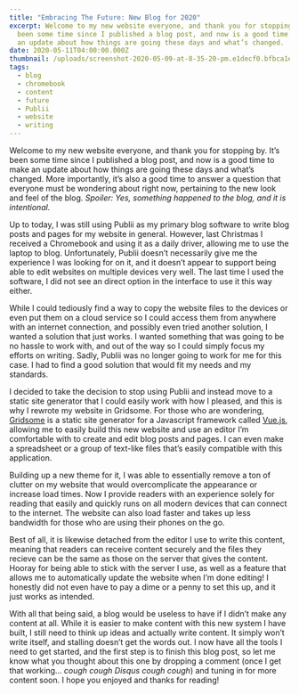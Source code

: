 ```yaml
---
title: "Embracing The Future: New Blog for 2020"
excerpt: Welcome to my new website everyone, and thank you for stopping by. It’s
  been some time since I published a blog post, and now is a good time to make
  an update about how things are going these days and what’s changed.
date: 2020-05-11T04:00:00.000Z
thumbnail: /uploads/screenshot-2020-05-09-at-8-35-20-pm.e1decf0.bfbca1ee2f737b18203658b22a411fa3.png
tags:
  - blog
  - chromebook
  - content
  - future
  - Publii
  - website
  - writing
---
```

Welcome to my new website everyone, and thank you for stopping by. It’s been some time since I published a blog post, and now is a good time to make an update about how things are going these days and what’s changed. More importantly, it’s also a good time to answer a question that everyone must be wondering about right now, pertaining to the new look and feel of the blog. *Spoiler: Yes, something happened to the blog, and it is intentional.*

Up to today, I was still using Publii as my primary blog software to write blog posts and pages for my website in general. However, last Christmas I received a Chromebook and using it as a daily driver, allowing me to use the laptop to blog. Unfortunately, Publii doesn’t necessarily give me the experience I was looking for on it, and it doesn’t appear to support being able to edit websites on multiple devices very well. The last time I used the software, I did not see an direct option in the interface to use it this way either.

While I could tediously find a way to copy the website files to the devices or even put them on a cloud service so I could access them from anywhere with an internet connection, and possibly even tried another solution, I wanted a solution that just works. I wanted something that was going to be no hassle to work with, and out of the way so I could simply focus my efforts on writing. Sadly, Publii was no longer going to work for me for this case. I had to find a good solution that would fit my needs and my standards.

I decided to take the decision to stop using Publii and instead move to a static site generator that I could easily work with how I pleased, and this is why I rewrote my website in Gridsome. For those who are wondering, [Gridsome](<>) is a static site generator for a Javascript framework called [Vue.js](<>), allowing me to easily build this new website and use an editor I’m comfortable with to create and edit blog posts and pages. I can even make a spreadsheet or a group of text-like files that’s easily compatible with this application.



Building up a new theme for it, I was able to essentially remove a ton of clutter on my website that would overcomplicate the appearance or increase load times. Now I provide readers with an experience solely for reading that easily and quickly runs on all modern devices that can connect to the internet. The website can also load faster and takes up less bandwidth for those who are using their phones on the go.

Best of all, it is likewise detached from the editor I use to write this content, meaning that readers can receive content securely and the files they recieve can be the same as those on the server that gives the content. Hooray for being able to stick with the server I use, as well as a feature that allows me to automatically update the website when I’m done editing! I honestly did not even have to pay a dime or a penny to set this up, and it just works as intended.

With all that being said, a blog would be useless to have if I didn’t make any content at all. While it is easier to make content with this new system I have built, I still need to think up ideas and actually write content. It simply won’t write itself, and stalling doesn’t get the words out. I now have all the tools I need to get started, and the first step is to finish this blog post, so let me know what you thought about this one by dropping a comment (once I get that working… *cough cough Disqus cough cough*) and tuning in for more content soon. I hope you enjoyed and thanks for reading!